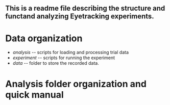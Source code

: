 
## This is a readme file describing the structure and functand analyzing Eyetracking experiments.

# Data organization

* *analysis* -- scripts for loading and processing trial data
* *experiment* -- scripts for running the experiment
* *data* -- folder to store the recorded data.

# Analysis folder organization and quick manual
